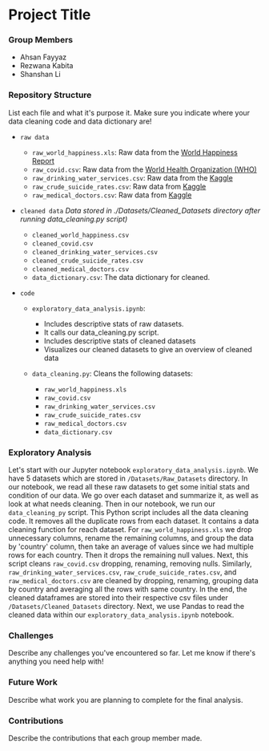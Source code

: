 # Project Title

### Group Members
- Ahsan Fayyaz 
- Rezwana Kabita
- Shanshan Li

### Repository Structure
List each file and what it's purpose it. Make sure you indicate where your data cleaning code and data dictionary are! 

- `raw data`
  - `raw_world_happiness.xls`: Raw data from the [World Happiness Report](https://worldhappiness.report/)
  - `raw_covid.csv`: Raw data from the [World Health Organization (WHO)](https://covid19.who.int/info/)
  - `raw_drinking_water_services.csv`: Raw data from the [Kaggle](https://www.kaggle.com/utkarshxy/who-worldhealth-statistics-2020-complete)
  - `raw_crude_suicide_rates.csv`: Raw data from [Kaggle](https://www.kaggle.com/utkarshxy/who-worldhealth-statistics-2020-complete)
  - `raw_medical_doctors.csv`: Raw data from [Kaggle](https://www.kaggle.com/utkarshxy/who-worldhealth-statistics-2020-complete)

- `cleaned data` *Data stored in ./Datasets/Cleaned_Datasets directory after running data_cleaning.py script)*
  - `cleaned_world_happiness.csv`
  - `cleaned_covid.csv`
  - `cleaned_drinking_water_services.csv`
  - `cleaned_crude_suicide_rates.csv`
  - `cleaned_medical_doctors.csv`
  - `data_dictionary.csv`: The data dictionary for cleaned.  
 
- `code`
  - `exploratory_data_analysis.ipynb`: 
    - Includes descriptive stats of raw datasets. 
    - It calls our data_cleaning.py script. 
    - Includes descriptive stats of cleaned datasets
    - Visualizes our cleaned datasets to give an overview of cleaned data
 
  - `data_cleaning.py`: Cleans the following datasets:
    - `raw_world_happiness.xls` 
    - `raw_covid.csv`        
    - `raw_drinking_water_services.csv` 
    - `raw_crude_suicide_rates.csv` 
    - `raw_medical_doctors.csv` 
    - `data_dictionary.csv`

### Exploratory Analysis
Let's start with our Jupyter notebook `exploratory_data_analysis.ipynb`. We have 5 datasets which are stored in `/Datasets/Raw_Datasets` directory. In our notebook, we read all these raw datasets to get some initial stats and condition of our data. We go over each dataset and summarize it, as well as look at what needs cleaning. Then in our notebook, we run our `data_cleaning_py` script. This Python script includes all the data cleaning code. It removes all the duplicate rows from each dataset. It contains a data cleaning function for reach dataset. For `raw_world_happiness.xls` we drop unnecessary columns, rename the remaining columns, and group the data by 'country' column, then take an average of values since we had multiple rows for each country. Then it drops the remaining null values. Next, this script cleans `raw_covid.csv` dropping, renaming, removing nulls. Similarly, `raw_drinking_water_services.csv`, `raw_crude_suicide_rates.csv`, and `raw_medical_doctors.csv` are cleaned by dropping, renaming, grouping data by country and averaging all the rows with same country. In the end, the cleaned dataframes are stored into their respective csv files under `/Datasets/Cleaned_Datasets` directory. Next, we  use Pandas to read the cleaned data within our `exploratory_data_analysis.ipynb` notebook.

### Challenges
Describe any challenges you've encountered so far. Let me know if there's anything you need help with!

### Future Work
Describe what work you are planning to complete for the final analysis.

### Contributions
Describe the contributions that each group member made.

